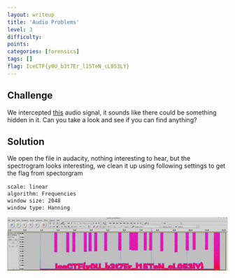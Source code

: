 ```yaml
---
layout: writeup
title: 'Audio Problems'
level: 3
difficulty:
points:
categories: [forensics]
tags: []
flag: IceCTF{y0U_b3t7Er_l15TeN_cL053LY}
---
```

## Challenge

We intercepted [this](writeupfiles/audio_problems.wav) audio signal, it
sounds like there could be something hidden in it. Can you take a look
and see if you can find anything?

## Solution

We open the file in audacity, nothing interesting to hear, but the
spectrogram looks interesting, we clean it up using following settings
to get the flag from spectorgram

    scale: linear
    algorithm: Frequencies
    window size: 2048
    window type: Hanning

![](writeupfiles/spectogram.png)

